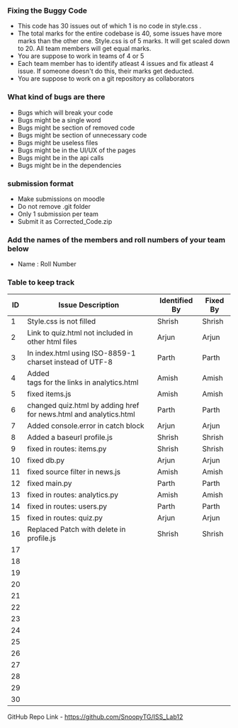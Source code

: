 ### Fixing the Buggy Code

- This code has 30 issues out of which 1 is no code in style.css . 
- The total marks for the entire codebase is 40, some issues have more marks than the other one. Style.css is of 5 marks. It will get scaled down to 20. All team members will get equal marks.
- You are suppose to work in teams of 4 or 5
- Each team member has to identify atleast 4 issues and fix atleast 4 issue. If someone doesn't do this, their marks get deducted.
- You are suppose to work on a git repository as collaborators

### What kind of bugs are there

- Bugs which will break your code
- Bugs might be a single word
- Bugs might be section of removed code
- Bugs might be section of unnecessary code
- Bugs might be useless files
- Bugs might be in the UI/UX of the pages
- Bugs might be in the api calls
- Bugs might be in the dependencies  

### submission format

- Make submissions on moodle
- Do not remove .git folder 
- Only 1 submission per team
- Submit it as Corrected_Code.zip

### Add the names of the members and roll numbers of your team below

- Name : Roll Number

### Table to keep track

| ID  | Issue Description                                                  | Identified By | Fixed By     |
|-----|--------------------------------------------------------------------|---------------|--------------|
| 1   |Style.css is not filled                                             |         Shrish|        Shrish|
| 2   |Link to quiz.html not included in other html files                  |          Arjun|         Arjun|
| 3   |In index.html using ISO-8859-1 charset instead of UTF-8             |          Parth|         Parth|
| 4   |Added <nav> tags for the links in analytics.html                    |          Amish|         Amish|
| 5   |fixed items.js                                                      |          Amish|         Amish|
| 6   |changed quiz.html by adding href for news.html and analytics.html   |          Parth|         Parth|
| 7   |Added console.error in catch block                                  |          Arjun|         Arjun|
| 8   |Added a baseurl profile.js                                          |         Shrish|        Shrish|
| 9   |fixed in routes: items.py                                           |         Shrish|        Shrish|
| 10  |fixed db.py                                                         |          Arjun|         Arjun|
| 11  |fixed source filter in news.js                                      |          Amish|         Amish|
| 12  |fixed main.py                                                       |          Parth|         Parth|
| 13  |fixed in routes: analytics.py                                       |          Amish|         Amish|
| 14  |fixed in routes: users.py                                           |          Parth|         Parth|
| 15  |fixed in routes: quiz.py                                            |          Arjun|         Arjun|
| 16  |Replaced Patch with delete in profile.js                            |         Shrish|        Shrish|
| 17  |                                                                    |               |              |
| 18  |                                          |               |              |
| 19  |                                          |               |              |
| 20  |                                          |               |              |
| 21  |                                          |               |              |
| 22  |                                          |               |              |
| 23  |                                          |               |              |
| 24  |                                          |               |              |
| 25  |                                          |               |              |
| 26  |                                          |               |              |
| 27  |                                          |               |              |
| 28  |                                          |               |              |
| 29  |                                          |               |              |
| 30  |                                          |               |              |

GitHub Repo Link - https://github.com/SnoopyTG/ISS_Lab12